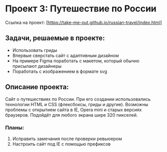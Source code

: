 # Проект 3: Путешествие по России  

Ссылка на проект: [https://take-me-out.github.io/russian-travel/index.html]

## Задачи, решаемые в проекте:

* Использовать гриды
* Впервые сверстать сайт с адаптивным дизайном
* На примере Figma поработать с макетом, который обычно присылают дизайнеры
* Поработать с изображением в формате svg

## Описание проекта:
Сайт о путешествиях по России. При его создании использовались технологии HTML и CSS (флексбоксы, гриды и другие). Возможны проблемы с открытием сайта в IE, Opera mini и старых версиях браузеров.
Подойдёт для любого экрана шире 320 пикселей.

### Планы:
1. Исправить замечания после проверки ревьюером
2. Настроить сайт под IE с помощью префиксов
